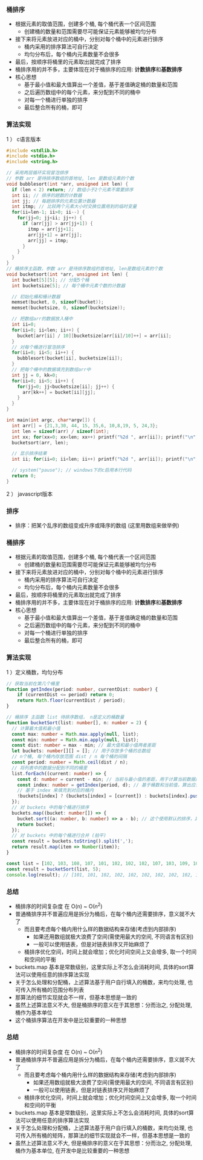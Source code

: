 ### 桶排序

- 根据元素的取值范围，创建多个桶, 每个桶代表一个区间范围
  * 创建桶的数量和范围需要尽可能保证元素能够被均匀分布
- 接下来将元素放进对应的桶中，分别对每个桶中的元素进行排序
  * 桶内采用的排序算法可自行决定
  * 均匀分布后，每个桶内元素数量不会很多
- 最后，按顺序将桶里的元素取出就完成了排序
- 桶排序用的并不多，主要体现在对于桶排序的应用: **计数排序**和**基数排序**
- 核心思想
  * 基于最小值和最大值算出一个差值，基于差值确定桶的数量和范围
  * 之后遍历数组中的每个元素，来分配到不同的桶中
  * 对每一个桶进行单独的排序
  * 最后整合所有的桶，即可

### 算法实现

1 ） c语言版本

```cpp
#include <stdlib.h>
#include <stdio.h>
#include <string.h>

// 采用两层循环实现冒泡排序
// 参数 arr 是待排序数组的首地址, len 是数组元素的个数
void bubblesort(int *arr, unsigned int len) {
  if (len < 2) return; // 数组小于2个元素不需要排序
  int ii; // 排序的趟数的计数器
  int jj; // 每趟排序的元素位置计数器
  int itmp; // 比较两个元素大小时交换位置用到的临时变量
  for(ii=len-1; ii>0; ii--) {
    for(jj=0; jj<ii; jj++) {
      if (arr[jj] > arr[jj+1]) {
        itmp = arr[jj+1];
        arr[jj+1] = arr[jj];
        arr[jj] = itmp;
      }
    }
  }
}
// 桶排序主函数，参数 arr 是待排序数组的首地址, len是数组元素的个数
void bucketsort(int *arr, unsigned int len) {
  int bucket[5][5]; // 分配5个桶
  int bucketsize[5]; // 每个桶中元素个数的计数器

  // 初始化桶和桶计数器
  memset(bucket, 0, sizeof(bucket));
  memset(bucketsize, 0, sizeof(bucketsize));

  // 把数组arr的数据放入桶中
  int ii=0;
  for(ii=0; ii<len; ii++) {
    bucket[arr[ii] / 10][bucketsize[arr[ii]/10]++] = arr[ii];
  }
  // 对每个桶进行冒泡排序
  for(ii=0; ii<5; ii++) {
    bubblesort(bucket[ii], bucketsize[ii]);
  }
  // 把每个桶中的数据填充到数组arr中
  int jj = 0, kk=0;
  for(ii=0; ii<5; ii++) {
    for(jj=0; jj<bucketsize[ii]; jj++) {
      arr[kk++] = bucket[ii][jj];
    }
  }
}

int main(int argc, char*argv[]) {
  int arr[] = {21,3,30, 44, 15, 35,6, 10,8,19, 5, 24,3};
  int len = sizeof(arr) / sizeof(int);
  int xx; for(xx=0; xx<len; xx++) printf("%2d ", arr[ii]); printf("\n");
  bucketsort(arr, len);

  // 显示排序结果
  int ii; for(ii=0; ii<len; ii++) printf("%2d ", arr[ii]); printf("\n");

  // system("pause"); // windows下的c启用本行代码
  return 0;
}
```

2 ） javascript版本

### 排序

- 排序：把某个乱序的数组变成升序或降序的数组 (这里用数组来做举例)
### 桶排序

- 根据元素的取值范围，创建多个桶, 每个桶代表一个区间范围
  * 创建桶的数量和范围需要尽可能保证元素能够被均匀分布
- 接下来将元素放进对应的桶中，分别对每个桶中的元素进行排序
  * 桶内采用的排序算法可自行决定
  * 均匀分布后，每个桶内元素数量不会很多
- 最后，按顺序将桶里的元素取出就完成了排序
- 桶排序用的并不多，主要体现在对于桶排序的应用: **计数排序**和**基数排序**
- 核心思想
  * 基于最小值和最大值算出一个差值，基于差值确定桶的数量和范围
  * 之后遍历数组中的每个元素，来分配到不同的桶中
  * 对每一个桶进行单独的排序
  * 最后整合所有的桶，即可

### 算法实现

1 ）定义桶数，均匀分布

```ts
// 获取当前在第几个桶里
function getIndex(period: number, currentDist: number) {
	if (currentDist <= period) return 0;
	return Math.floor(currentDist / period);
}

// 桶排序 主函数 list 待排序数组， n是定义的桶数量
function bucketSort(list: number[], n: number = 2) {
  // 计算最大值和最小值
  const max: number = Math.max.apply(null, list);
  const min: number = Math.min.apply(null, list);
  const dist: number = max - min; // 最大值和最小值两者差距
  let buckets: number[][] = []; // 用于存放多个桶的总数组
  // n个桶, 每个桶内存放范围 dist / n 每个桶的间隔
  const period: number = Math.ceil(dist / n);
  // 将列表中的数据分配到不同的桶里
  list.forEach((current: number) => {
    const d: number = current - min; // 当前与最小值的差距，用于计算当前数据应该填充在哪个桶内
    const index: number = getIndex(period, d); // 基于桶数和当前值，算出应该存放到第几个桶内
    // 基于 index 来填充到对应的桶内
    !buckets[index] ? (buckets[index] = [current]) : buckets[index].push(current);
  });
  // 对 buckets 中的每个桶进行排序
  buckets.map((bucket: number[]) => {
    bucket.sort((a: number, b: number) => a - b); // 这个使用默认的排序，其实内部可以使用任意的排序算法
    return bucket;
  });
  // 对 buckets 中的每个桶进行合并 (拍平)
  const result = buckets.toString().split(',');
  return result.map(item => Number(item));
}

const list = [102, 103, 108, 107, 101, 102, 102, 102, 107, 103, 109, 108, 102, 101, 104, 102, 104, 106, 109, 102];
const result = bucketSort(list, 5);
console.log(result); // [101, 101, 102, 102, 102, 102, 102, 102, 102, 103, 103, 104, 104, 106, 107, 107, 108, 108, 109, 109]
```

### 总结

- 桶排序的时间复杂度 在 O(n) ~ O($n^2$)
- 普通桶排序并不普遍应用是拆分为桶后，在每个桶内还需要排序，意义就不大了
  * 而且要考虑每个桶内用什么样的数据结构来存储(考虑到内部排序)
    * 如果还用数组就极大浪费了空间(需使用最大的空间, 不同语言有区别)
    * 一般可以使用链表，但是对链表排序又开始麻烦了
  * 桶排序优化空间，时间上就会增加；优化时间空间上又会增多, 取一个时间和空间的平衡
- buckets.map 基本是常数级别，这里实际上不怎么会消耗时间, 具体的sort算法可以使用任意的排序算法实现
- 关于怎么处理和分配桶，上述算法基于用户自行填入的桶数，来均匀处理, 也可传入所有桶的范围分布列表
- 那算法的细节实现就会不一样，但基本思想是一致的
- 虽然上述算法意义不大, 但是桶排序的意义在于其思想：分而治之, 分配处理, 桶作为基本单位
- 这个桶排序算法在开发中是比较重要的一种思想


### 总结

- 桶排序的时间复杂度 在 O(n) ~ O($n^2$)
- 普通桶排序并不普遍应用是拆分为桶后，在每个桶内还需要排序，意义就不大了
  * 而且要考虑每个桶内用什么样的数据结构来存储(考虑到内部排序)
    * 如果还用数组就极大浪费了空间(需使用最大的空间, 不同语言有区别)
    * 一般可以使用链表，但是对链表排序又开始麻烦了
  * 桶排序优化空间，时间上就会增加；优化时间空间上又会增多, 取一个时间和空间的平衡
- buckets.map 基本是常数级别，这里实际上不怎么会消耗时间, 具体的sort算法可以使用任意的排序算法实现
- 关于怎么处理和分配桶，上述算法基于用户自行填入的桶数，来均匀处理, 也可传入所有桶的矩阵，那算法的细节实现就会不一样，但基本思想是一致的
- 虽然上述算法意义不大, 但是桶排序的意义在于其思想：分而治之, 分配处理, 桶作为基本单位, 在开发中是比较重要的一种思想